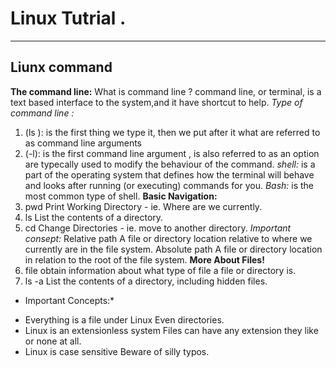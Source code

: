 # Linux Tutrial .
---
## Liunx command 
**The command line:**
What is command line ?
 command line, or terminal, is a text based interface to the system,and it have shortcut to help.
 *Type of command line :*
 1. (ls ):
 is the first thing we type it, then we put after it what are referred to as command line arguments 
 1. (-l):
 is the first command line argument , is also referred to as an option are typecally used to modify the behaviour of the command. 
 *shell:*
 is a part of the operating system that defines how the terminal will behave and looks after running (or executing) commands for you.
 *Bash:*
 is the most common type of shell.
 **Basic Navigation:**
 1. pwd
Print Working Directory - ie. Where are we currently.
1. ls
List the contents of a directory.
1. cd
Change Directories - ie. move to another directory.
*Important consept:*
Relative path
A file or directory location relative to where we currently are in the file system.
Absolute path
A file or directory location in relation to the root of the file system.
**More About Files!**
1. file
obtain information about what type of file a file or directory is.
1. ls -a
List the contents of a directory, including hidden files.
* Important Concepts:* 
- Everything is a file under Linux
Even directories.
- Linux is an extensionless system
Files can have any extension they like or none at all.
- Linux is case sensitive
Beware of silly typos.
 
